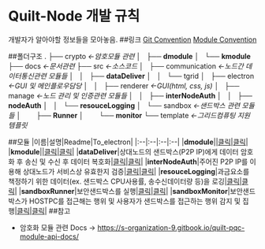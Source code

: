 # Quilt-Node 개발 규칙
개발자가 알아야할 정보들을 모아놓음.
##링크
[Git Convention](./docs/GIT_CONVENTION.md)
[Module Convention](./docs/MODULE_CONVENTION.md)

##폴더구조
.
├── crypto _←암호모듈 관련_
│   ├── **dmodule**
│   └── **kmodule**
├── docs _←문서관련_
├── src _←소스코드_
│   ├── communication _←노드간 데이터통신관련 모듈들_
│   │   ├── **dataDeliver**
│   │   └── tgrid
│   ├── electron _←GUI 및 메인플로우담당_
│   │   ├── renderer _←GUI(html, css, js)_
│   ├── manage _←노드 관리 및 인증관련 모듈들_
│   │   ├── **interNodeAuth**
│   │   ├── **nodeAuth**
│   │   └── **resouceLogging**
│   └── sandbox _←샌드박스 관련 모듈들_
│&nbsp;&nbsp;&nbsp;&nbsp;&nbsp;&nbsp;&nbsp;&nbsp;├── **Runner**
│&nbsp;&nbsp;&nbsp;&nbsp;&nbsp;&nbsp;&nbsp;&nbsp;└── **monitor**
└── template _←그리드컴퓨팅 지원 템플릿_

##모듈
|이름|설명|Readme|To_electron|
|:--|:--|:--|:--|
|**dmodule**||[클릭](/crypto/dmodule/README.md)|[클릭](/crypto/dmodule/TO_ELECTRON.md)|
|**kmodule**||[클릭](/crypto/kmodule/README.md)|[클릭](/crypto/kmodule/TO_ELECTRON.md)|
|**dataDeliver**|상대노드의 샌드박스(P2P IP)에게 데이터 암호화 후 송신 및 수신 후 데이터 복호화|[클릭](/src/communication/dataDeliver/README.md)|[클릭](/src/communication/dataDeliver/TO_ELECTRON.md)|
|**interNodeAuth**|주어진 P2P IP를 이용해 상대노드가 서비스상 유효한지 검증|[클릭](/src/manage/interNodeAuth/README.md)|[클릭](/src/manage/interNodeAuth/TO_ELECTRON.md)|
|**resouceLogging**|과금요소를 책정하기 위한 데이터(ex. 샌드박스 CPU사용률, 송수신데이터량 등)을 로깅|[클릭](/src/manage/resouceLogging/README.md)|[클릭](/src/manage/resouceLogging/TO_ELECTRON.md)|
|**sandboxRunner**|보안샌드박스를 실행|[클릭](/src/sandbox/Runner/README.md)|[클릭](/src/sandbox/Runner/TO_ELECTRON.md)|
|**sandboxMonitor**|보안샌드박스가 HOSTPC를 접근해는 행위 및 사용자가 샌드박스를 접근하는 행위 감지 및 집행|[클릭](/src/sandbox/monitor/README.md)|[클릭](/src/sandbox/monitor/TO_ELECTRON.md)|
##참고
* 암호화 모듈 관련 Docs -> https://s-organization-9.gitbook.io/quilt-pqc-module-api-docs/
